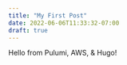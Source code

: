 ```yaml
---
title: "My First Post"
date: 2022-06-06T11:33:32-07:00
draft: true
---
```


Hello from Pulumi, AWS, & Hugo!
